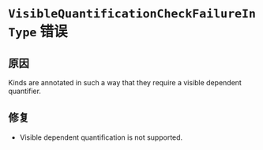 # `VisibleQuantificationCheckFailureInType` 错误

## 原因

Kinds are annotated in such a way that they require a visible dependent quantifier.

## 修复

- Visible dependent quantification is not supported.
